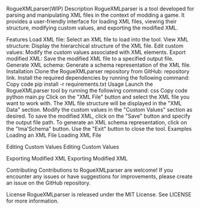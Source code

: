 RogueXMLparser(WIP)
Description
RogueXMLparser is a tool developed for parsing and manipulating XML files in the context of modding a game. It provides a user-friendly interface for loading XML files, viewing their structure, modifying custom values, and exporting the modified XML.

Features
Load XML file: Select an XML file to load into the tool.
View XML structure: Display the hierarchical structure of the XML file.
Edit custom values: Modify the custom values associated with XML elements.
Export modified XML: Save the modified XML file to a specified output file.
Generate XML schema: Generate a schema representation of the XML file.
Installation
Clone the RogueXMLparser repository from GitHub: repository link.
Install the required dependencies by running the following command:
Copy code
pip install -r requirements.txt
Usage
Launch the RogueXMLparser tool by running the following command:
css
Copy code
python main.py
Click on the "XML File" button and select the XML file you want to work with.
The XML file structure will be displayed in the "XML Data" section.
Modify the custom values in the "Custom Values" section as desired.
To save the modified XML, click on the "Save" button and specify the output file path.
To generate an XML schema representation, click on the "Ima'Schema" button.
Use the "Exit" button to close the tool.
Examples
Loading an XML File
Loading XML File

Editing Custom Values
Editing Custom Values

Exporting Modified XML
Exporting Modified XML

Contributing
Contributions to RogueXMLparser are welcome! If you encounter any issues or have suggestions for improvements, please create an issue on the GitHub repository.

License
RogueXMLparser is released under the MIT License. See LICENSE for more information.
